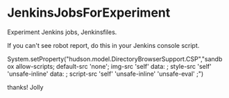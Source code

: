 # JenkinsJobsForExperiment
Experiment Jenkins jobs, Jenkinsfiles.

If you can't see robot report, do this in your Jenkins console script.

System.setProperty("hudson.model.DirectoryBrowserSupport.CSP","sandbox allow-scripts; default-src 'none'; img-src 'self' data: ; style-src 'self' 'unsafe-inline' data: ; script-src 'self' 'unsafe-inline' 'unsafe-eval' ;") 


thanks!
Jolly
